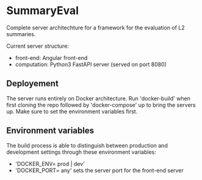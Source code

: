 # SummaryEval
Complete server architechture for a framework for the evaluation of L2 summaries.

Current server structure:
 - front-end: Angular front-end
 - computation: Python3 FastAPI server (served on port 8080)

## Deployement
The server runs entirely on Docker architecture.
Run 'docker-build' when first cloning the repo followed by 'docker-compose' up to bring the servers up.
Make sure to set the environment variables first.

## Environment variables
The build process is able to distinguish between production and development settings through these environment variables:
 - 'DOCKER_ENV= prod | dev'
 - 'DOCKER_PORT= any' sets the server port for the front-end server
